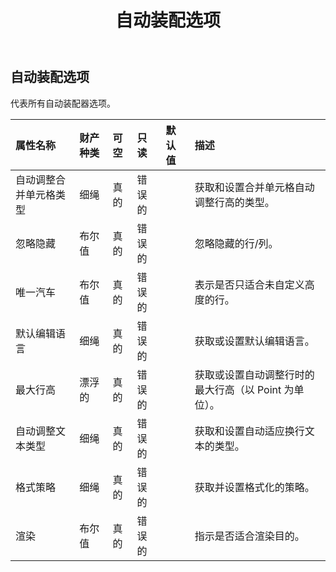 ﻿---
title: 自动装配选项
second_title: Aspose.Cells Cloud Documen
type: docs
url: /zh/specification/model/autofitteroptions/
description: Aspose.Cells 云模型规范：AutoFitterOptions。轻松处理 Excel 和其他电子表格文档，具有打开、生成、编辑、拆分、合并、比较和转换等功能
kwords: Excel, Office, 电子表格, Cloud REST API, AutoFitterOptions
weight: 50
---
## **自动装配选项**

代表所有自动装配器选项。

|属性名称|财产种类|可空|只读|默认值|描述|
|:- |:- |:- |:- |:- |:- |
|自动调整合并单元格类型|细绳|真的|错误的||获取和设置合并单元格自动调整行高的类型。|
|忽略隐藏|布尔值|真的|错误的||忽略隐藏的行/列。|
|唯一汽车|布尔值|真的|错误的||表示是否只适合未自定义高度的行。|
|默认编辑语言|细绳|真的|错误的||获取或设置默认编辑语言。|
|最大行高|漂浮的|真的|错误的||获取或设置自动调整行时的最大行高（以 Point 为单位）。|
|自动调整文本类型|细绳|真的|错误的||获取和设置自动适应换行文本的类型。|
|格式策略|细绳|真的|错误的||获取并设置格式化的策略。|
|渲染|布尔值|真的|错误的||指示是否适合渲染目的。|

